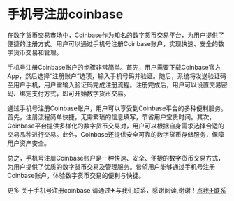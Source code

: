 # 手机号注册coinbase

在数字货币交易市场中，Coinbase作为知名的数字货币交易平台，为用户提供了便捷的注册方式。用户可以通过手机号注册Coinbase账户，实现快速、安全的数字货币交易和管理。

手机号注册Coinbase账户的步骤非常简单。首先，用户需要下载Coinbase官方App，然后选择“注册账户”选项，输入手机号码并验证。随后，系统将发送验证码至用户手机，用户需输入验证码完成注册流程。注册完成后，用户可以设置交易密码、绑定支付方式，即可开始数字货币交易。

通过手机号注册Coinbase账户，用户可以享受到Coinbase平台的多种便利服务。首先，注册流程简单快捷，无需繁琐的信息填写，节省用户宝贵时间。其次，Coinbase平台提供多样化的数字货币交易对，用户可以根据自身需求选择合适的交易品种进行交易。此外，Coinbase还提供安全可靠的数字货币存储服务，保障用户资产安全。

总之，手机号注册Coinbase账户是一种快速、安全、便捷的数字货币交易方式，为用户提供了优质的数字货币交易及管理服务。希望用户能够通过手机号注册Coinbase账户，体验数字货币交易的便利与快捷。

更多 关于手机号注册coinbase 请通过✈与我们联系，感谢阅读,谢谢！[点我✈联系](https://acc.k02.cc)